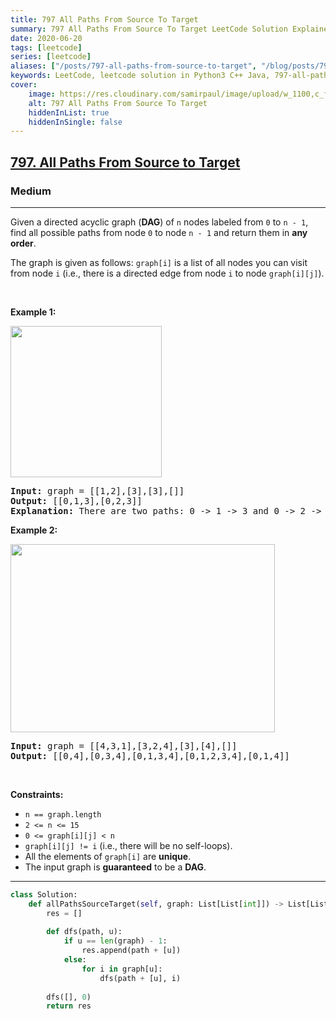 ```yaml
---
title: 797 All Paths From Source To Target
summary: 797 All Paths From Source To Target LeetCode Solution Explained
date: 2020-06-20
tags: [leetcode]
series: [leetcode]
aliases: ["/posts/797-all-paths-from-source-to-target", "/blog/posts/797-all-paths-from-source-to-target", "/797-all-paths-from-source-to-target"]
keywords: LeetCode, leetcode solution in Python3 C++ Java, 797-all-paths-from-source-to-target solution
cover:
    image: https://res.cloudinary.com/samirpaul/image/upload/w_1100,c_fit,co_rgb:FFFFFF,l_text:Arial_70_bold:797 All Paths From Source To Target/problem-solving.webp
    alt: 797 All Paths From Source To Target
    hiddenInList: true
    hiddenInSingle: false
---
```



<h2><a href="https://leetcode.com/problems/all-paths-from-source-to-target/">797. All Paths From Source to Target</a></h2><h3>Medium</h3><hr><div><p>Given a directed acyclic graph (<strong>DAG</strong>) of <code>n</code> nodes labeled from <code>0</code> to <code>n - 1</code>, find all possible paths from node <code>0</code> to node <code>n - 1</code> and return them in <strong>any order</strong>.</p>

<p>The graph is given as follows: <code>graph[i]</code> is a list of all nodes you can visit from node <code>i</code> (i.e., there is a directed edge from node <code>i</code> to node <code>graph[i][j]</code>).</p>

<p>&nbsp;</p>
<p><strong>Example 1:</strong></p>
<img alt="" src="https://assets.leetcode.com/uploads/2020/09/28/all_1.jpg" style="width: 242px; height: 242px;">
<pre><strong>Input:</strong> graph = [[1,2],[3],[3],[]]
<strong>Output:</strong> [[0,1,3],[0,2,3]]
<strong>Explanation:</strong> There are two paths: 0 -&gt; 1 -&gt; 3 and 0 -&gt; 2 -&gt; 3.
</pre>

<p><strong>Example 2:</strong></p>
<img alt="" src="https://assets.leetcode.com/uploads/2020/09/28/all_2.jpg" style="width: 423px; height: 301px;">
<pre><strong>Input:</strong> graph = [[4,3,1],[3,2,4],[3],[4],[]]
<strong>Output:</strong> [[0,4],[0,3,4],[0,1,3,4],[0,1,2,3,4],[0,1,4]]
</pre>

<p>&nbsp;</p>
<p><strong>Constraints:</strong></p>

<ul>
	<li><code>n == graph.length</code></li>
	<li><code>2 &lt;= n &lt;= 15</code></li>
	<li><code>0 &lt;= graph[i][j] &lt; n</code></li>
	<li><code>graph[i][j] != i</code> (i.e., there will be no self-loops).</li>
	<li>All the elements of <code>graph[i]</code> are <strong>unique</strong>.</li>
	<li>The input graph is <strong>guaranteed</strong> to be a <strong>DAG</strong>.</li>
</ul>
</div>

---




```python
class Solution:
    def allPathsSourceTarget(self, graph: List[List[int]]) -> List[List[int]]:
        res = []
        
        def dfs(path, u):
            if u == len(graph) - 1:
                res.append(path + [u])
            else:
                for i in graph[u]:
                    dfs(path + [u], i)
        
        dfs([], 0)
        return res
```
